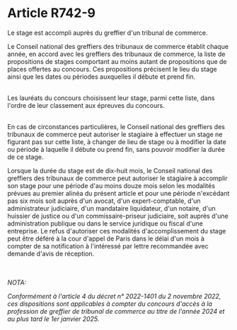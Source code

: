 # Article R742-9

<p>Le stage est accompli auprès du greffier d'un tribunal de commerce.</p><p>Le Conseil national des greffiers des tribunaux de commerce établit chaque année, en accord avec les greffiers des tribunaux de commerce, la liste de propositions de stages comportant au moins autant de propositions que de places offertes au concours. Ces propositions précisent le lieu du stage ainsi que les dates ou périodes auxquelles il débute et prend fin.<br/><br/>

Les lauréats du concours choisissent leur stage, parmi cette liste, dans l'ordre de leur classement aux épreuves du concours.<br/><br/>

En cas de circonstances particulières, le Conseil national des greffiers des tribunaux de commerce peut autoriser le stagiaire à effectuer un stage ne figurant pas sur cette liste, à changer de lieu de stage ou à modifier la date ou période à laquelle il débute ou prend fin, sans pouvoir modifier la durée de ce stage.</p><p>Lorsque la durée du stage est de dix-huit mois, le Conseil national des greffiers des tribunaux de commerce peut autoriser le stagiaire à accomplir son stage pour une période d'au moins douze mois selon les modalités prévues au premier alinéa du présent article et pour une période n'excédant pas six mois soit auprès d'un avocat, d'un expert-comptable, d'un administrateur judiciaire, d'un mandataire liquidateur, d'un notaire, d'un huissier de justice ou d'un commissaire-priseur judiciaire, soit auprès d'une administration publique ou dans le service juridique ou fiscal d'une entreprise. Le refus d'autoriser ces modalités d'accomplissement du stage peut être déféré à la cour d'appel de Paris dans le délai d'un mois à compter de sa notification à l'intéressé par lettre recommandée avec demande d'avis de réception.</p><br/><br/><i>NOTA:<p>Conformément à l'article 4 du décret n° 2022-1401 du 2 novembre 2022, ces dispositions sont applicables à compter du concours d'accès à la profession de greffier de tribunal de commerce au titre de l'année 2024 et au plus tard le 1er janvier 2025.</p></i>